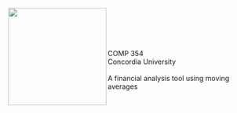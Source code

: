 <a href="url"><img src="https://github.com/JonnyLinton/inStock/blob/master/inStock.png" align="left" width="200" ></a>
<br/><br/><br/><br/><br/>
COMP 354 <br/> Concordia University <br/> <br/>
A financial analysis tool using moving averages
